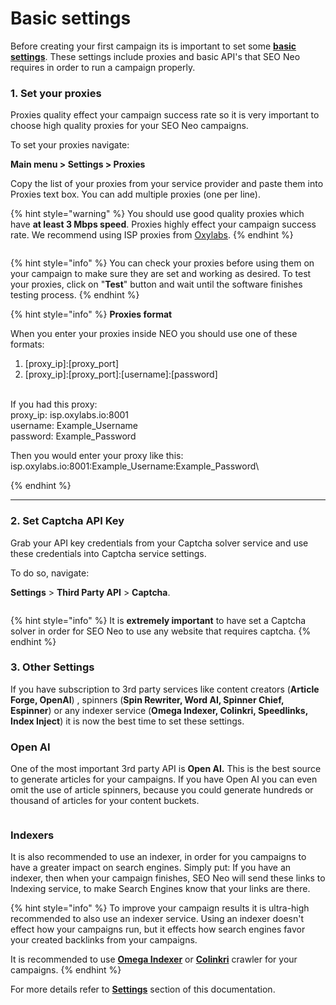 # Basic settings

Before creating your first campaign its is important to set some [**basic settings**](../../../documentation/settings/). These settings include proxies and basic API's that SEO Neo requires in order to run a campaign properly.

### 1. Set your proxies

Proxies quality effect your campaign success rate so it is very important to choose high quality proxies for your SEO Neo campaigns.

To set your proxies navigate:

**Main menu > Settings > Proxies**

Copy the list of your proxies from your service provider and paste them into Proxies text box. You can add multiple proxies (one per line).

{% hint style="warning" %}
You should use good quality proxies which have **at least 3 Mbps speed**. Proxies highly effect your campaign success rate. We recommend using ISP proxies from [Oxylabs](https://isp.oxylabs.io/).&#x20;
{% endhint %}



<figure><img src="../../../.gitbook/assets/settings - proxies.jpg" alt=""><figcaption></figcaption></figure>

{% hint style="info" %}
You can check your proxies before using them on your campaign to make sure they are set and working as desired. To test your proxies, click on "**Test**" button and wait until the software finishes testing process.
{% endhint %}

{% hint style="info" %}
**Proxies format**

When you enter your proxies inside NEO you should use one of these formats:

1. \[proxy\_ip]:\[proxy\_port]
2. \[proxy\_ip]:\[proxy\_port]:\[username]:\[password]

\
If you had this proxy:\
proxy\_ip: isp.oxylabs.io:8001\
username: Example\_Username\
password: Example\_Password

Then you would enter your proxy like this: isp.oxylabs.io:8001:Example\_Username:Example\_Password\

{% endhint %}

***

### 2. Set Captcha API Key

Grab your API key credentials from your Captcha solver service and use these credentials into Captcha service settings.

To do so, navigate:

**Settings** > **Third Party API** > **Captcha**.

<figure><img src="../../../.gitbook/assets/captcha key set.jpg" alt=""><figcaption></figcaption></figure>

{% hint style="info" %}
It is **extremely important** to have set a Captcha solver in order for SEO Neo to use any website that requires captcha.
{% endhint %}

###

### 3. Other Settings

If you have subscription to 3rd party services like content creators (**Article Forge, OpenAI**) , spinners (**Spin Rewriter, Word AI, Spinner Chief, Espinner**) or any indexer service (**Omega Indexer, Colinkri, Speedlinks, Index Inject**) it is now the best time to set these settings.

### Open AI

One of the most important 3rd party API is **Open AI.** This is the best source to generate articles for your campaigns. If you have Open AI you can even omit the use of article spinners, because you could generate hundreds or thousand of articles for your content buckets.

<figure><img src="../../../.gitbook/assets/settings general.jpg" alt=""><figcaption></figcaption></figure>

### Indexers

It is also recommended to use an indexer, in order for you campaigns to have a greater impact on search engines. Simply put: If you have an indexer, then when your campaign finishes, SEO Neo will send these links to Indexing service, to make Search Engines know that your links are there.

{% hint style="info" %}
To improve your campaign results it is ultra-high recommended to also use an indexer service. Using an indexer doesn't effect how your campaigns run, but it effects how search engines favor your created backlinks from your campaigns.

It is recommended to use [**Omega Indexer**](https://www.omegaindexer.com/) or [**Colinkri**](https://www.colinkri.com/) crawler for your campaigns.
{% endhint %}

For more details refer to [**Settings**](../../../documentation/settings/) section of this documentation.

